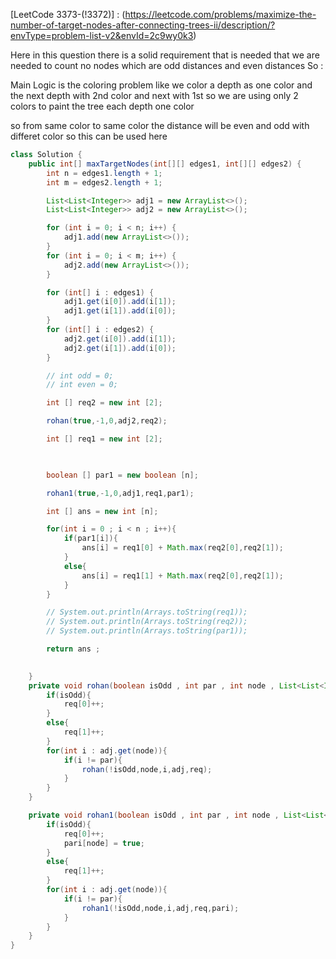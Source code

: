 [LeetCode 3373-(!3372)] : (https://leetcode.com/problems/maximize-the-number-of-target-nodes-after-connecting-trees-ii/description/?envType=problem-list-v2&envId=2c9wy0k3)

Here in this question there is a solid requirement that is needed that we are needed to count no nodes which are odd distances and even distances So : 

Main Logic is the coloring problem like we color a depth as one color and the next depth with 2nd color and next with 1st so we are using only 2 colors to paint the tree each depth one color 

so from same color to same color the distance will be even and odd with differet color  so this can be used here


``` java
class Solution {
    public int[] maxTargetNodes(int[][] edges1, int[][] edges2) {
        int n = edges1.length + 1;
        int m = edges2.length + 1;

        List<List<Integer>> adj1 = new ArrayList<>();
        List<List<Integer>> adj2 = new ArrayList<>();

        for (int i = 0; i < n; i++) {
            adj1.add(new ArrayList<>());
        }
        for (int i = 0; i < m; i++) {
            adj2.add(new ArrayList<>());
        }

        for (int[] i : edges1) {
            adj1.get(i[0]).add(i[1]);
            adj1.get(i[1]).add(i[0]);
        }
        for (int[] i : edges2) {
            adj2.get(i[0]).add(i[1]);
            adj2.get(i[1]).add(i[0]);
        }

        // int odd = 0;
        // int even = 0;

        int [] req2 = new int [2];

        rohan(true,-1,0,adj2,req2);

        int [] req1 = new int [2];

        

        boolean [] par1 = new boolean [n];

        rohan1(true,-1,0,adj1,req1,par1);

        int [] ans = new int [n];

        for(int i = 0 ; i < n ; i++){
            if(par1[i]){
                ans[i] = req1[0] + Math.max(req2[0],req2[1]);
            }
            else{
                ans[i] = req1[1] + Math.max(req2[0],req2[1]);
            }
        }

        // System.out.println(Arrays.toString(req1));
        // System.out.println(Arrays.toString(req2));
        // System.out.println(Arrays.toString(par1));

        return ans ;

        
    }
    private void rohan(boolean isOdd , int par , int node , List<List<Integer>> adj , int [] req){
        if(isOdd){
            req[0]++;
        }
        else{
            req[1]++;
        }
        for(int i : adj.get(node)){
            if(i != par){
                rohan(!isOdd,node,i,adj,req);
            }
        }
    }

    private void rohan1(boolean isOdd , int par , int node , List<List<Integer>> adj , int [] req , boolean [] pari){
        if(isOdd){
            req[0]++;
            pari[node] = true;
        }
        else{
            req[1]++;
        }
        for(int i : adj.get(node)){
            if(i != par){
                rohan1(!isOdd,node,i,adj,req,pari);
            }
        }
    } 
}
```




